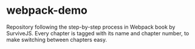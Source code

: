 # webpack-demo

Repository following the step-by-step process in Webpack book by SurviveJS.
Every chapter is tagged with its name and chapter number,
to make switching between chapters easy.
